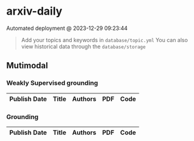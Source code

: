 # arxiv-daily
 Automated deployment @ 2023-12-29 09:23:44
> Add your topics and keywords in `database/topic.yml` 
> You can also view historical data through the `database/storage` 

## Mutimodal

### Weakly Supervised grounding
|Publish Date|Title|Authors|PDF|Code|
| :---: | :---: | :---: | :---: | :---: |

### Grounding
|Publish Date|Title|Authors|PDF|Code|
| :---: | :---: | :---: | :---: | :---: |
